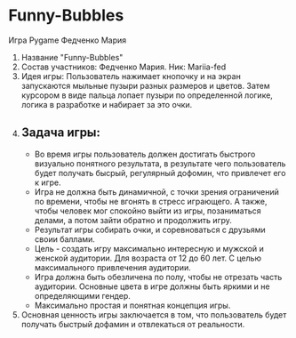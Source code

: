 # Funny-Bubbles
Игра Pygame Федченко Мария 
1. Название "Funny-Bubbles"
2. Состав участников: Федченко Мария. Ник: Mariia-fed
3. Идея игры: Пользователь нажимает кнопочку и на экран запускаются мыльные пузыри разных размеров и цветов. Затем курсором в виде пальца лопает пузыри по определенной логике, логика в разработке и набирает за это очки.
4. ## Задача игры:
   + Во время игры пользователь должен достигать быстрого визуально понятного результата, в результате чего пользователь будет получать бысрый, регулярный дофомин, что привлечет его к игре.
   + Игра не должна быть динамичной, с точки зрения ограничений по времени, чтобы не вгонять в стресс играющего. А также, чтобы человек мог спокойно выйти из игры, позаниматься делами, а потом зайти обратно и продолжить игру.
   + Результат игры собирать очки, и соревноваться с друзьями своии баллами.
   + Цель - создать игру максимально интересную и мужской и женской аудитории. Для возраста от 12 до 60 лет. С целью максимального привлечения аудитории.
   + Игра должна быть обезличена по полу, чтобы не отрезать часть аудитории. Основные цвета в игре должны быть яркими и не определяющими гендер.
   + Максимально простая и понятная концепция игры.
5. Основная ценность игры заключается в том, что пользователь будет получать быстрый дофамин и отвлекаться от реальности.
